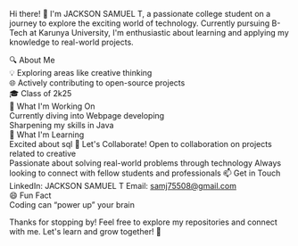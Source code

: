Hi there! 👋
I'm JACKSON SAMUEL T, a passionate college student on a journey to explore the exciting world of technology. Currently pursuing B-Tech at Karunya University, I'm enthusiastic about learning and applying my knowledge to real-world projects.

🔍 About Me   
💡 Exploring areas like creative thinking  
🌐 Actively contributing to open-source projects    
🎓 Class of 2k25  
🚀 What I'm Working On  
Currently diving into Webpage developing  
Sharpening my skills in Java   
🌱 What I'm Learning  
Excited about sql
👯 Let's Collaborate!
Open to collaboration on projects related to creative  
Passionate about solving real-world problems through technology
Always looking to connect with fellow students and professionals
📫 Get in Touch    
LinkedIn: JACKSON SAMUEL T
Email: samj75508@gmail.com  
😄 Fun Fact  
Coding can “power up” your brain

Thanks for stopping by! Feel free to explore my repositories and connect with me. Let's learn and grow together! 🚀
